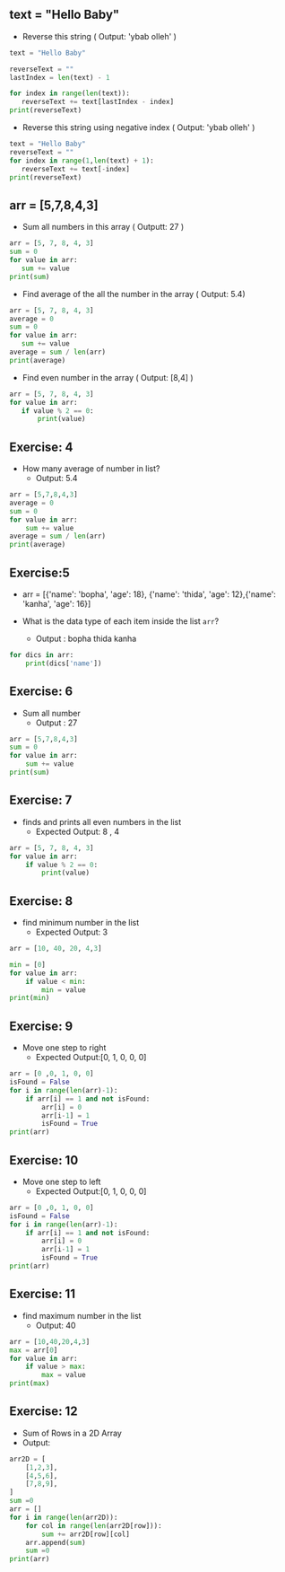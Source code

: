 ## text = "Hello Baby"
- Reverse this string
( Output: 'ybab olleh' )
 ```python
text = "Hello Baby"

reverseText = ""
lastIndex = len(text) - 1

for index in range(len(text)): 
    reverseText += text[lastIndex - index]
print(reverseText)
```
- Reverse this string using negative index
( Output: 'ybab olleh' )
 ```python
text = "Hello Baby"
reverseText = ""
for index in range(1,len(text) + 1): 
    reverseText += text[-index]
print(reverseText)
```

## arr = [5,7,8,4,3]
- Sum all numbers in this array
( Outputt: 27 )
 ```python
arr = [5, 7, 8, 4, 3]
sum = 0
for value in arr:
    sum += value
print(sum)
```
- Find average of the all the number in the array
( Output: 5.4)
 ```python
arr = [5, 7, 8, 4, 3] 
average = 0
sum = 0
for value in arr:
    sum += value
average = sum / len(arr)
print(average)
```
- Find even number in the array 
( Output: [8,4] )
 ```python
arr = [5, 7, 8, 4, 3]
for value in arr:
    if value % 2 == 0: 
        print(value)
```


## Exercise: 4
- How many average of number in list?
    - Output: 5.4
```python
arr = [5,7,8,4,3]
average = 0
sum = 0
for value in arr:
    sum += value
average = sum / len(arr)
print(average)
```
## Exercise:5
- arr = [{'name': 'bopha', 'age': 18}, {'name': 'thida', 'age': 12},{'name': 'kanha', 'age': 16}]

- What is the data type of each item inside the list `arr`?
    - Output :
bopha
thida
kanha

```python
for dics in arr:
    print(dics['name'])
```
## Exercise: 6
- Sum all number
    - Output : 27
```python
arr = [5,7,8,4,3]
sum = 0
for value in arr:
    sum += value
print(sum)
```


## Exercise: 7

- finds and prints all even numbers in the list
  - Expected Output: 8 , 4 
```python
arr = [5, 7, 8, 4, 3]
for value in arr:
    if value % 2 == 0:
        print(value)
```
## Exercise: 8

- find minimum number in the list
  - Expected Output: 3
```python
arr = [10, 40, 20, 4,3]

min = [0]
for value in arr:
    if value < min:
        min = value 
print(min)
```
## Exercise: 9
- Move one step to right 
  - Expected Output:[0, 1, 0, 0, 0]
```python
arr = [0 ,0, 1, 0, 0]
isFound = False
for i in range(len(arr)-1):
    if arr[i] == 1 and not isFound:
        arr[i] = 0
        arr[i-1] = 1
        isFound = True
print(arr)
```
## Exercise: 10
- Move one step to left 
  - Expected Output:[0, 1, 0, 0, 0] 
````python
arr = [0 ,0, 1, 0, 0]
isFound = False
for i in range(len(arr)-1):
    if arr[i] == 1 and not isFound:
        arr[i] = 0
        arr[i-1] = 1
        isFound = True
print(arr)
````
## Exercise: 11
-  find maximum number in the list
    - Output: 40
````python
arr = [10,40,20,4,3]
max = arr[0]
for value in arr:
    if value > max:
        max = value
print(max)
````

## Exercise: 12
- Sum of Rows in a 2D Array
- Output: 
````python
arr2D = [
    [1,2,3],
    [4,5,6],
    [7,8,9],
]
sum =0
arr = []
for i in range(len(arr2D)):
    for col in range(len(arr2D[row])):
        sum += arr2D[row][col]
    arr.append(sum)
    sum =0
print(arr)